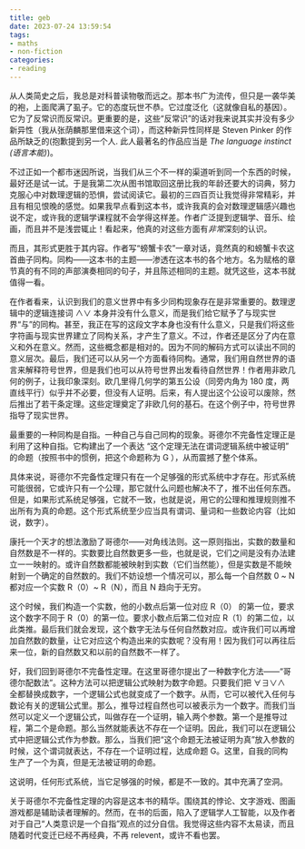 ```yaml
---
title: geb
date: 2023-07-24 13:59:54
tags:
- maths
- non-fiction
categories:
- reading
---
```


从人类简史之后，我总是对科普读物敬而远之。那本书广为流传，但只是一袭华美的袍，上面爬满了虱子。它的态度玩世不恭。它过度泛化（这就像自私的基因）。它为了反常识而反常识。更重要的是，这些“反常识”的话对我来说其实并没有多少新异性（我从张荫麟那里借来这个词），而这种新异性同样是 Steven Pinker 的作品所缺乏的(抱歉提到另一个人. 此人最著名的作品应当是 *The language instinct (语言本能)*)。

不过正如一个都市迷因所说，当我们从三个不一样的渠道听到同一个东西的时候，最好还是试一试。于是我第二次从图书馆取回这册比我的年龄还要大的词典，努力克服心中对数理逻辑的恐惧，尝试阅读它。最初的三四百页让我觉得非常精彩，并且有相见恨晚的感觉。如果我早点看到这本书，或许我真的会对数理逻辑感兴趣也说不定，或许我的逻辑学课程就不会学得这样差。作者广泛提到逻辑学、音乐、绘画，而且并不是浅尝辄止！看起来，他真的对这些方面有*非常*深刻的认识。

而且，其形式更胜于其内容。作者写“螃蟹卡农”一章对话，竟然真的和螃蟹卡农这首曲子同构。同构——这本书的主题——渗透在这本书的各个地方。名为赋格的章节真的有不同的声部演奏相同的句子，并且陈述相同的主题。就凭这些，这本书就值得一看。

在作者看来，认识到我们的意义世界中有多少同构现象存在是非常重要的。数理逻辑中的逻辑连接词 $\wedge \vee$ 本身并没有什么意义，而是我们给它赋予了与现实世界“与”的同构。甚至，我正在写的这段文字本身也没有什么意义，只是我们将这些字符画与现实世界建立了同构关系，才产生了意义。不过，作者还是区分了内在意义和外在意义。然而，这些概念都是相对的。因为不同的解码方式可以读出不同的意义层次。最后，我们还可以从另一个方面看待同构。通常，我们用自然世界的语言来解释符号世界，但是我们也可以从符号世界出发看待自然世界！作者用非欧几何的例子，让我印象深刻。欧几里得几何学的第五公设（同旁内角为 180 度，两直线平行）似乎并不必要，但没有人证明。后来，有人提出这个公设可以废除，然后推出了若干条定理。这些定理奠定了非欧几何的基石。在这个例子中，符号世界指导了现实世界。

最重要的一种同构是自指。一种自己与自己同构的现象。哥德尔不完备性定理正是利用了这种自指。它构建出了一个表达 “这个定理无法在谓词逻辑系统中被证明” 的命题（按照书中的惯例，把这个命题称为 G ），从而震撼了整个体系。

具体来说，哥德尔不完备性定理只有在一个足够强的形式系统中才存在。形式系统可能很弱，它或许只有一个公理，那它就什么问题也解决不了，推不出任何东西。但是，如果形式系统足够强，它就不一致，也就是说，用它的公理和推理规则推不出所有为真的命题。这个形式系统至少应当具有谓词、量词和一些数论内容（比如说，数字）。

康托一个天才的想法激励了哥德尔——对角线法则。这一原则指出，实数的数量和自然数是不一样的。实数要比自然数更多一些，也就是说，它们之间是没有办法建立一一映射的。或许自然数都能被映射到实数（它们当然能），但是实数是不能映射到一个确定的自然数的。我们不妨设想一个情况可以，那么每一个自然数 0 ~ N 都对应一个实数 R（0）~ R（N），而且 N 趋向于无穷。

这个时候，我们构造一个实数，他的小数点后第一位对应 R（0） 的第一位，要求这个数字不同于 R（0）的第一位。要求小数点后第二位对应 R（1）的第二位，以此类推。最后我们就会发现，这个数字无法与任何自然数对应。或许我们可以再增加自然数的数量，让它对应这个构造出来的实数呢？没有用！因为我们可以再往后来一位，新的自然数又和以前的自然数不一样了。

好，我们回到哥德尔不完备性定理。在这里哥德尔提出了一种数字化方法——“哥德尔配数法”。这种方法可以把逻辑公式映射为数字命题。只要我们把 $\forall \exists \vee \wedge$ 全都替换成数字，一个逻辑公式也就变成了一个数字。从而，它可以被代入任何与数论有关的逻辑公式里。那么，推导过程自然也可以被表示为一个数字。而我们当然可以定义一个逻辑公式，叫做存在一个证明，输入两个参数。第一个是推导过程，第二个是命题。那么当然就能表达不存在一个证明。因此，我们可以在逻辑公式中把逻辑公式作为参数。那么，当我们把“这个命题无法被证明为真”放入参数的时候，这个谓词就表达，不存在一个证明过程，达成命题 G。这里，自我的同构生产了一个为真，但是无法被证明的命题。

这说明，任何形式系统，当它足够强的时候，都是不一致的。其中充满了空洞。

关于哥德尔不完备性定理的内容是这本书的精华。围绕其的悖论、文字游戏、图画游戏都是辅助读者理解的。然而，在书的后面，陷入了逻辑学人工智能，以及作者对于自己“人类意识是一个自指”观点的过分自信。我觉得这些内容不太易读，而且随着时代变迁已经不再经典，不再 relevent，或许不看也罢。

